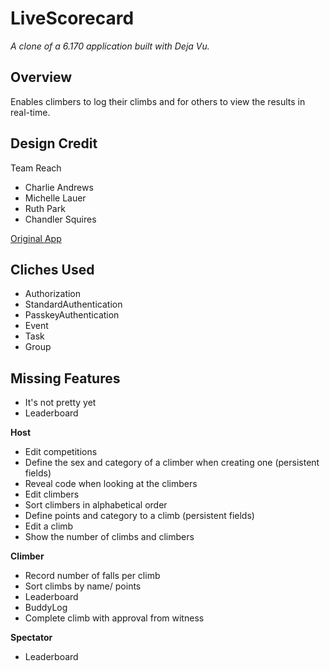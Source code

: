 # LiveScorecard

*A clone of a 6.170 application built with Deja Vu.*

## Overview
Enables climbers to log their climbs and for others to view the results in real-time.

## Design Credit
Team Reach
- Charlie Andrews
- Michelle Lauer
- Ruth Park
- Chandler Squires

[Original App](http://livescorecard.herokuapp.com)

## Cliches Used
- Authorization
- StandardAuthentication
- PasskeyAuthentication
- Event
- Task
- Group

## Missing Features
- It's not pretty yet
- Leaderboard

**Host**
- Edit competitions
- Define the sex and category of a climber when creating one (persistent fields)
- Reveal code when looking at the climbers
- Edit climbers
- Sort climbers in alphabetical order
- Define points and category to a climb (persistent fields)
- Edit a climb
- Show the number of climbs and climbers

**Climber**
- Record number of falls per climb
- Sort climbs by name/ points
- Leaderboard
- BuddyLog
- Complete climb with approval from witness

**Spectator**
- Leaderboard
